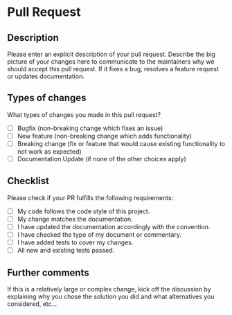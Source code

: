 # Pull Request

## Description
Please enter an explicit description of your pull request.
Describe the big picture of your changes here to communicate to the maintainers why we should accept this pull request. If it fixes a bug, resolves a feature request or updates documentation.

## Types of changes
What types of changes you made in this pull request?

- [ ] Bugfix (non-breaking change which fixes an issue)
- [ ] New feature (non-breaking change which adds functionality)
- [ ] Breaking change (fix or feature that would cause existing functionality to not work as expected)
- [ ] Documentation Update (if none of the other choices apply)

## Checklist
Please check if your PR fulfills the following requirements:

- [ ] My code follows the code style of this project.
- [ ] My change matches the documentation.
- [ ] I have updated the documentation accordingly with the convention.
- [ ] I have checked the typo of my document or commentary.
- [ ] I have added tests to cover my changes.
- [ ] All new and existing tests passed.

## Further comments
If this is a relatively large or complex change, kick off the discussion by explaining why you chose the solution you did and what alternatives you considered, etc...

